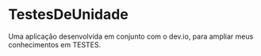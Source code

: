 # TestesDeUnidade
Uma aplicação desenvolvida em conjunto com o dev.io, para ampliar meus conhecimentos em TESTES.
